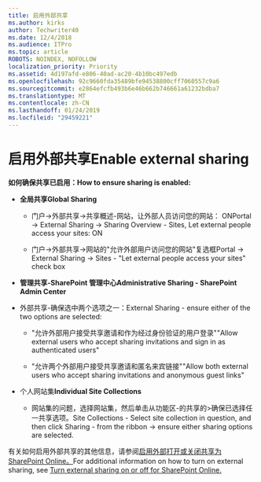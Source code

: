 ```yaml
---
title: 启用外部共享
ms.author: kirks
author: Techwriter40
ms.date: 12/4/2018
ms.audience: ITPro
ms.topic: article
ROBOTS: NOINDEX, NOFOLLOW
localization_priority: Priority
ms.assetid: 4d197afd-e806-40ad-ac20-4b10bc497edb
ms.openlocfilehash: 92c9660fda35489bfe94538800cff7060557c9a6
ms.sourcegitcommit: e2864efcfb493b6e46b662b746661a61232bdba7
ms.translationtype: MT
ms.contentlocale: zh-CN
ms.lasthandoff: 01/24/2019
ms.locfileid: "29459221"
---
```

# <a name="enable-external-sharing"></a><span data-ttu-id="54657-102">启用外部共享</span><span class="sxs-lookup"><span data-stu-id="54657-102">Enable external sharing</span></span>

 <span data-ttu-id="54657-103">**如何确保共享已启用：**</span><span class="sxs-lookup"><span data-stu-id="54657-103">**How to ensure sharing is enabled:**</span></span>
  
- <span data-ttu-id="54657-104">**全局共享**</span><span class="sxs-lookup"><span data-stu-id="54657-104">**Global Sharing**</span></span>
    
  - <span data-ttu-id="54657-105">门户-\>外部共享-\>共享概述-网站，让外部人员访问您的网站： ON</span><span class="sxs-lookup"><span data-stu-id="54657-105">Portal -\> External Sharing -\> Sharing Overview - Sites, Let external people access your sites: ON</span></span>
    
  - <span data-ttu-id="54657-106">门户-\>外部共享-\>网站的"允许外部用户访问您的网站"复选框</span><span class="sxs-lookup"><span data-stu-id="54657-106">Portal -\> External Sharing -\> Sites - "Let external people access your sites" check box</span></span>
    
- <span data-ttu-id="54657-107">**管理共享-SharePoint 管理中心**</span><span class="sxs-lookup"><span data-stu-id="54657-107">**Administrative Sharing - SharePoint Admin Center**</span></span>
    
- <span data-ttu-id="54657-108">外部共享-确保选中两个选项之一：</span><span class="sxs-lookup"><span data-stu-id="54657-108">External Sharing - ensure either of the two options are selected:</span></span>
    
  - <span data-ttu-id="54657-109">"允许外部用户接受共享邀请和作为经过身份验证的用户登录"</span><span class="sxs-lookup"><span data-stu-id="54657-109">"Allow external users who accept sharing invitations and sign in as authenticated users"</span></span>
    
  - <span data-ttu-id="54657-110">"允许两个外部用户接受共享邀请和匿名来宾链接"</span><span class="sxs-lookup"><span data-stu-id="54657-110">"Allow both external users who accept sharing invitations and anonymous guest links"</span></span>
    
- <span data-ttu-id="54657-111">个人网站集</span><span class="sxs-lookup"><span data-stu-id="54657-111">**Individual Site Collections**</span></span>
    
  - <span data-ttu-id="54657-112">网站集的问题，选择网站集，然后单击从功能区-的共享的\>确保已选择任一共享选项。</span><span class="sxs-lookup"><span data-stu-id="54657-112">Site Collections - Select site collection in question, and then click Sharing - from the ribbon -\> ensure either sharing options are selected.</span></span>
    
<span data-ttu-id="54657-113">有关如何启用外部共享的其他信息，请参阅[启用外部打开或关闭共享为 SharePoint Online。](https://go.microsoft.com/fwlink/?linkid=2047681&amp;clcid=0x409)</span><span class="sxs-lookup"><span data-stu-id="54657-113">For additional information on how to turn on external sharing, see [Turn external sharing on or off for SharePoint Online.](https://go.microsoft.com/fwlink/?linkid=2047681&amp;clcid=0x409)</span></span>
  

